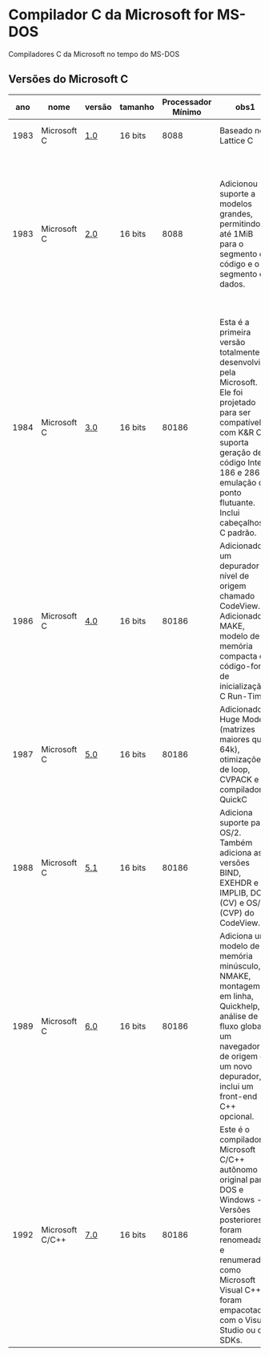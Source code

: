 # Compilador C da Microsoft for MS-DOS
Compiladores C da Microsoft no tempo do MS-DOS


## Versões do Microsoft C

| ano  | nome            | versão | tamanho | Processador Mínimo | obs1                                                                                                                                                                                                                   | obs2                                                                                                                                                                                                                    |
|------|-----------------|--------|---------|--------------------|------------------------------------------------------------------------------------------------------------------------------------------------------------------------------------------------------------------------|-------------------------------------------------------------------------------------------------------------------------------------------------------------------------------------------------------------------------|
| 1983 | Microsoft C     | [1.0](1.x)    | 16 bits | 8088               | Baseado no Lattice C                                                                                                                                                                                                   | Não era compatível com o padrão K&R C.                                                                                                                                                                                  |
| 1983 | Microsoft C     | [2.0](2.x)    | 16 bits | 8088               | Adicionou suporte a modelos grandes, permitindo até 1MiB para o segmento de código e o segmento de dados.                                                                                                              |  Esta versão pretendia compatibilidade com K&R e o padrão ANSI posterior. Ele estava sendo usado dentro da Microsoft (para desenvolvimento Windows e Xenix) no início de 1984. Ele foi lançado como um produto em 1985. |
| 1984 | Microsoft C     | [3.0](3.x)    | 16 bits | 80186              | Esta é a primeira versão totalmente desenvolvida pela Microsoft. Ele foi projetado para ser compatível com K&R C, suporta geração de código Intel 186 e 286 e emulação de ponto flutuante. Inclui cabeçalhos C padrão. |                                                                                                                                                                                                                         |
| 1986 | Microsoft C     | [4.0](4.0)    | 16 bits | 80186              | Adicionado um depurador de nível de origem chamado CodeView. Adicionado MAKE, modelo de memória compacta e código-fonte de inicialização C Run-Time.                                                                   |                                                                                                                                                                                                                         |
| 1987 | Microsoft C     | [5.0](5.x/5.0)    | 16 bits | 80186              | Adicionado Huge Model (matrizes maiores que 64k), otimizações de loop, CVPACK e compilador QuickC                                                                                                                      | O Microsoft Fortran e o primeiro compilador de 32 bits para 80386 também fizeram parte deste projeto.                                                                                                                   |
| 1988 | Microsoft C     | [5.1](5.x/5.1)    | 16 bits | 80186              | Adiciona suporte para OS/2. Também adiciona as versões BIND, EXEHDR e IMPLIB, DOS (CV) e OS/2 (CVP) do CodeView.                                                                                                       |                                                                                                                                                                                                                         |
| 1989 | Microsoft C     | [6.0](6.x)    | 16 bits | 80186              | Adiciona um modelo de memória minúsculo, NMAKE, montagem em linha, Quickhelp, análise de fluxo global, um navegador de origem e um novo depurador, e inclui um front-end C++ opcional.                                 | Incluiu um front-end C++ opcional                                                                                                                                                                                       |
| 1992 | Microsoft C/C++ | [7.0](7.x)    | 16 bits | 80186              | Este é o compilador Microsoft C/C++ autônomo original para DOS e Windows - Versões posteriores foram renomeadas e renumeradas como Microsoft Visual C++ e foram empacotadas com o Visual Studio ou os SDKs.            | MFC (Microsoft Foundation Class Library) 1.0                                                                                                                                                                            |
